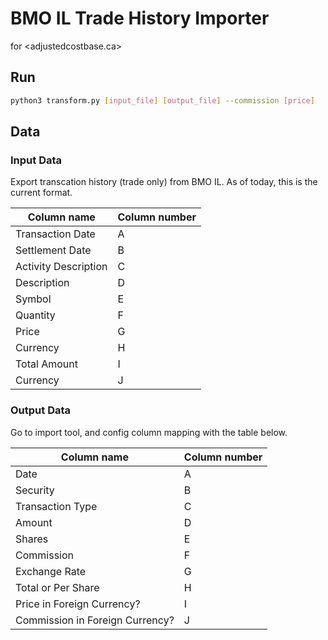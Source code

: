 # BMO IL Trade History Importer

for <adjustedcostbase.ca>

## Run

```bash
python3 transform.py [input_file] [output_file] --commission [price]
```

## Data

### Input Data

Export transcation history (trade only) from BMO IL. As of today, this is the current format.

| Column name          | Column number |
| -------------------- | ------------- |
| Transaction Date     | A             |
| Settlement Date      | B             |
| Activity Description | C             |
| Description          | D             |
| Symbol               | E             |
| Quantity             | F             |
| Price                | G             |
| Currency             | H             |
| Total Amount         | I             |
| Currency             | J             |


### Output Data

Go to import tool, and config column mapping with the table below.

| Column name                     | Column number |
| ------------------------------- | ------------- |
| Date                            | A             |
| Security                        | B             |
| Transaction Type                | C             |
| Amount                          | D             |
| Shares                          | E             |
| Commission                      | F             |
| Exchange Rate                   | G             |
| Total or Per Share              | H             |
| Price in Foreign Currency?      | I             |
| Commission in Foreign Currency? | J             |
